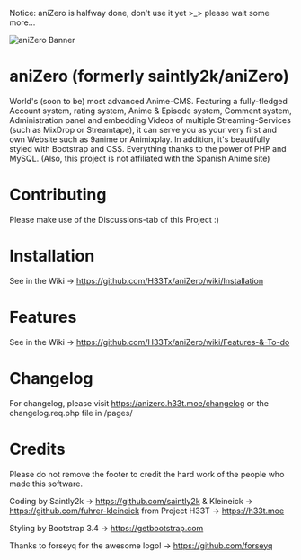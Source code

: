 Notice: aniZero is halfway done, don't use it yet >_> please wait some more...

![aniZero Banner](https://user-images.githubusercontent.com/95925333/147201013-8c9186ec-56cb-4b1b-aad6-75b5c5bd0c42.png)
# aniZero (formerly saintly2k/aniZero)
World's (soon to be) most advanced Anime-CMS. Featuring a fully-fledged Account system, rating system, Anime &amp; Episode system, Comment system, Administration panel and embedding Videos of multiple Streaming-Services (such as MixDrop or Streamtape), it can serve you as your very first and own Website such as 9anime or Animixplay. In addition, it's beautifully styled with Bootstrap and CSS. Everything thanks to the power of PHP and MySQL. (Also, this project is not affiliated with the Spanish Anime site)

# Contributing
Please make use of the Discussions-tab of this Project :)

# Installation
See in the Wiki -> https://github.com/H33Tx/aniZero/wiki/Installation

# Features
See in the Wiki -> https://github.com/H33Tx/aniZero/wiki/Features-&-To-do

# Changelog
For changelog, please visit https://anizero.h33t.moe/changelog or the changelog.req.php file in /pages/

# Credits
Please do not remove the footer to credit the hard work of the people who made this software.

Coding by Saintly2k -> https://github.com/saintly2k & Kleineick -> https://github.com/fuhrer-kleineick from Project H33T -> https://h33t.moe

Styling by Bootstrap 3.4 -> https://getbootstrap.com

Thanks to forseyq for the awesome logo! -> https://github.com/forseyq
